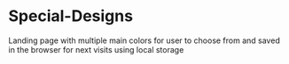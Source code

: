 # Special-Designs
Landing page with multiple main colors for user to choose from and saved in the browser for next visits using local storage
